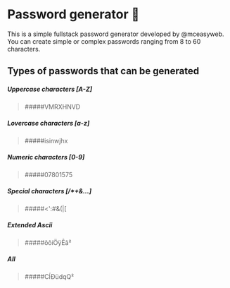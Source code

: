# Password generator 🔑

This is a simple fullstack password generator developed by @mceasyweb.
You can create simple or complex passwords ranging from 8 to 60 characters.

## Types of passwords that can be generated

##### Uppercase characters [A-Z]

  > #####VMRXHNVD

##### Lovercase characters [a-z]

  > #####isinwjhx

##### Numeric characters [0-9]

  > #####07801575

##### Special characters [/*+&...]

  > #####<':#&(|[

##### Extended Ascii

  > #####õõíÖÿÊã²

##### All

 > #####CÍÐüdqQ²